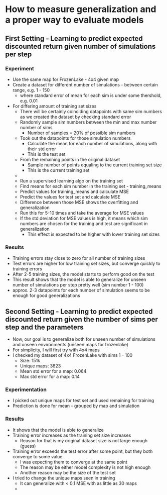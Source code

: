 # How to measure generalization and a proper way to evaluate models

## First Setting - Learning to predict expected discounted return given number of simulations per step

### Experiment
 - Use the same map for FrozenLake - 4x4 given map
 - Create a dataset for different number of simulations - between certain range, e.g. 1 - 150
   - where standard error of mean for each sim is under some thershold, e.g. 0.01
 - For differing amount of training set sizes
   - There will be certainly coinciding datapoints with same sim numbers as we created the dataset by checking standard error
   - Randomly sample sim numbers between the min and max number number of sims 
     - Number of samples = 20% of possible sim numbers
   - Took out the datapoints for those simulation numbers 
     - Calculate the mean for each number of simulations, along with their std error
     - This is the test set
   - From the remaining points in the original dataset
     - Sample number of points equaling to the current training set size
     - This is the current training set
   - 
   - Run a supervised learning algo on the training set
   - Find means for each sim number in the training set - training_means
   - Predict values for training_means and calculate MSE
   - Predict the values for test set and calculate MSE
   - Difference between those MSE shows the overfitting and generalization
   - Run this for 5-10 times and take the average for MSE values
   - If the std deviation for MSE values is high, it means which sim numbers are chosen for the training and test are significant in generalization
     - This effect is expected to be higher with lower training set sizes
### Results
 - Training errors stay close to zero for all number of training sizes
 - Test errors are higher for low training set sizes, but converge quickly to training errors
 - After 2-5 training sizes, the model starts to perform good on the test
 - This result shows that the model is able to generalize for unseen number of simulations per step pretty well (sim number 1 - 100)
 - approx. 2-3 datapoints for each number of simulation seems to be enough for good generalizations

## Second Setting - Learning to predict expected discounted return given the number of sims per step and the parameters
 - Now, our goal is to generalize both for unseen number of simulations and unseen environments (unseen maps for frozenlake)
 - For simplicity, I will first try with 4x4 maps
 - I checked my dataset of 4x4 FrozenLake with sims 1 - 100
   - Size: 151k
   - Unique maps: 3823
   - Mean std error for a map: 0.064
   - Max std error for a map: 0.14

### Experimentation
 - I picked out unique maps for test set and used remaining for training
 - Prediction is done for mean - grouped by map and simulation

### Results
 - It shows that the model is able to generalize
 - Training error increases as the training set size increases
   - Reason for that is my original dataset size is not large enough (guess)
 - Training error exceeds the test error after some point, but they both converge to some value
   - I was expecting them to converge at the same point
   - The reason may be either model complexity is not high enough
   - Another reason may be the size of the test set
 - I tried to change the unique maps seen in training
   - It can generalize with < 0.1 MSE with as little as 30 maps
   - 